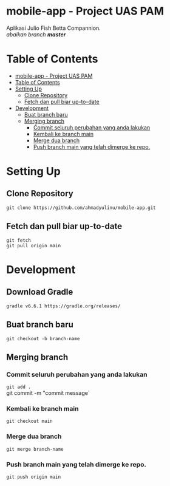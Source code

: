 # mobile-app - Project UAS PAM
Aplikasi Julio Fish Betta Compannion. \
*abaikan branch **master***
# Table of Contents
- [mobile-app - Project UAS PAM](#mobile-app---project-uas-pam)
- [Table of Contents](#table-of-contents)
- [Setting Up](#setting-up)
  * [Clone Repository](#clone-repository)
  * [Fetch dan pull biar up-to-date](#fetch-dan-pull-biar-up-to-date)
- [Development](#development)
  * [Buat branch baru](#buat-branch-baru)
  * [Merging branch](#merging-branch)
    + [Commit seluruh perubahan yang anda lakukan](#commit-seluruh-perubahan-yang-anda-lakukan)
    + [Kembali ke branch main](#kembali-ke-branch-main)
    + [Merge dua branch](#merge-dua-branch)
    + [Push branch main yang telah dimerge ke repo.](#push-branch-main-yang-telah-dimerge-ke-repo)
# Setting Up
## Clone Repository
`git clone https://github.com/ahmadyulinu/mobile-app.git`
## Fetch dan pull biar up-to-date
`git fetch` \
`git pull origin main`

# Development
## Download Gradle
`gradle v6.6.1 https://gradle.org/releases/`
## Buat branch baru
`git checkout -b branch-name`
## Merging branch
### Commit seluruh perubahan yang anda lakukan
`git add .` \
 git commit -m "commit message`
### Kembali ke branch main
`git checkout main`
### Merge dua branch
`git merge branch-name`
### Push branch main yang telah dimerge ke repo.
`git push origin main`
